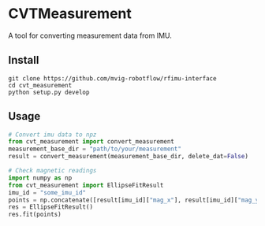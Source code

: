 # CVTMeasurement

A tool for converting measurement data from IMU.

## Install

```shell
git clone https://github.com/mvig-robotflow/rfimu-interface
cd cvt_measurement
python setup.py develop
```

## Usage

```python
# Convert imu data to npz
from cvt_measurement import convert_measurement
measurement_base_dir = "path/to/your/measurement"
result = convert_measurement(measurement_base_dir, delete_dat=False)

# Check magnetic readings
import numpy as np
from cvt_measurement import EllipseFitResult
imu_id = "some_imu_id"
points = np.concatenate([result[imu_id]["mag_x"], result[imu_id]["mag_y"], result[imu_id]["mag_z"]], axis=1)
res = EllipseFitResult()
res.fit(points)
```

